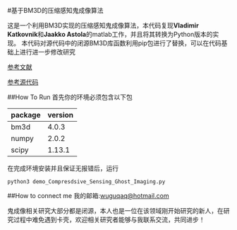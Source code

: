 #基于BM3D的压缩感知鬼成像算法

这是一个利用BM3D实现的压缩感知鬼成像算法，本代码复现**Vladimir Katkovnik**和**Jaakko Astola**的matlab工作，并且将其转换为Python版本的实现。
本代码对源代码中的闭源BM3D库函数利用pip包进行了替换，可以在代码基础上进行进一步修改研究

[参考文献](https://opg.optica.org/josaa/abstract.cfm?URI=josaa-29-8-1556)

[参考源代码](https://opg.optica.org/josaa/abstract.cfm?URI=josaa-29-8-1556)

##How To Run
首先你的环境必须包含以下包

|  package  | version  |
|  ----  | ----  |
| bm3d  | 4.0.3 |
| numpy  | 2.0.2 |
| scipy  | 1.13.1 |

在完成环境安装并且保证无报错后，运行
```
python3 demo_Compresdsive_Sensing_Ghost_Imaging.py
```

##How to connect me
我的邮箱:wuguqaq@hotmail.com

鬼成像相关研究大部分都是闭源，本人也是一位在该领域刚开始研究的新人，在研究过程中难免遇到卡壳，欢迎相关研究者能够与我联系交流，共同进步！

